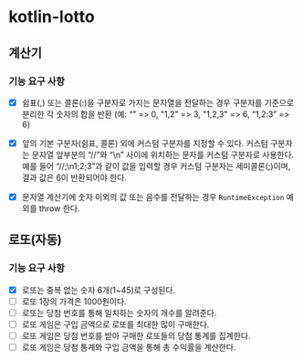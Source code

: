 # kotlin-lotto

## 계산기

### 기능 요구 사항

* [x] 쉼표(,) 또는 콜론(:)을 구분자로 가지는 문자열을 전달하는 경우 구분자를 기준으로 분리한 각 숫자의 합을 반환 (예: “” => 0, "1,2" => 3, "1,2,3" => 6, “1,2:3” => 6)
* [x] 앞의 기본 구분자(쉼표, 콜론) 외에 커스텀 구분자를 지정할 수 있다. 커스텀 구분자는 문자열 앞부분의 “//”와 “\n” 사이에 위치하는 문자를 커스텀 구분자로 사용한다. 예를 들어 “//;\n1;2;3”과 같이 값을 입력할 경우 커스텀 구분자는 세미콜론(;)이며, 결과 값은 6이 반환되어야 한다.
* [x] 문자열 계산기에 숫자 이외의 값 또는 음수를 전달하는 경우 `RuntimeException` 예외를 throw 한다.


## 로또(자동)

### 기능 요구 사항

* [x] 로또는 중복 없는 숫자 6개(1~45)로 구성된다.
* [ ] 로또 1장의 가격은 1000원이다.
* [ ] 로또는 당첨 번호를 통해 일치하는 숫자의 개수를 알려준다.
* [ ] 로또 게임은 구입 금액으로 로또를 최대한 많이 구매한다.
* [ ] 로또 게임은 당첨 번호를 받아 구매한 로또들의 당첨 통계를 집계한다.
* [ ] 로또 게임은 당첨 통계와 구입 금액을 통해 총 수익률을 계산한다.
